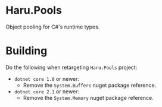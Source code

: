 # Haru.Pools

Object pooling for C#'s runtime types.

# Building

Do the following when retargeting `Haru.Pools` project:

- `dotnet core 1.0` or newer:
  - Remove the `System.Buffers` nuget package reference.
- `dotnet core 2.1` or newer:
  - Remove the `System.Memory` nuget package reference.
